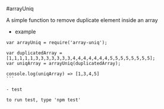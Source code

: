 #arrayUniq

A simple function to remove duplicate element inside an array

- example

````
var arrayUniq = require('array-uniq');

var duplicatedArray = [1,1,1,1,1,3,3,3,3,3,3,3,4,4,4,4,4,4,4,5,5,5,5,5,5,5,5];
var uniqArray = arrayUniq(duplicatedArray);

console.log(uniqArray) => [1,3,4,5]
```

- test

to run test, type 'npm test'